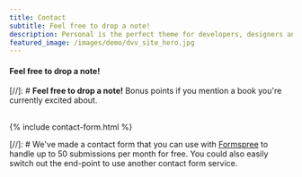 ```yaml
---
title: Contact
subtitle: Feel free to drop a note!
description: Personal is the perfect theme for developers, designers and other creatives.
featured_image: /images/demo/dvv_site_hero.jpg
---
```


#### Feel free to drop a note!
[//]: # <b>Feel free to drop a note!</b>
Bonus points if you mention a book you're currently excited about.
<br><br>

{% include contact-form.html %}

[//]: # We've made a contact form that you can use with [Formspree](https://formspree.io/create/jekyllthemes) to handle up to 50 submissions per month for free. You could also easily switch out the end-point to use another contact form service.
